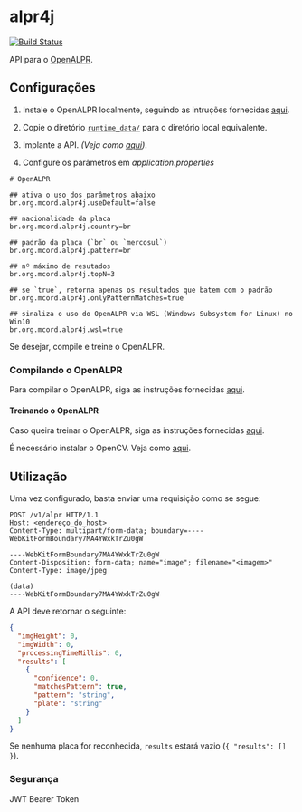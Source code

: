 # alpr4j

[![Build Status](https://travis-ci.org/mauriciocordeiro/alpr4j.svg?branch=master)](https://travis-ci.org/mauriciocordeiro/alpr4j)

API para o [OpenALPR](https://github.com/openalpr/openalpr).

## Configurações

1. Instale o OpenALPR localmente, seguindo as intruções fornecidas [aqui](https://github.com/openalpr/openalpr#binaries).

2. Copie o diretório [`runtime_data/`](https://github.com/openalpr/openalpr/tree/master/runtime_data) para o diretório local equivalente.

3. Implante a API. _(Veja como [aqui](https://spring.io/blog/2014/03/07/deploying-spring-boot-applications))_.

4. Configure os parâmetros em _application.properties_

```
# OpenALPR

## ativa o uso dos parâmetros abaixo
br.org.mcord.alpr4j.useDefault=false

## nacionalidade da placa
br.org.mcord.alpr4j.country=br

## padrão da placa (`br` ou `mercosul`)
br.org.mcord.alpr4j.pattern=br 

## nº máximo de resutados
br.org.mcord.alpr4j.topN=3

## se `true`, retorna apenas os resultados que batem com o padrão
br.org.mcord.alpr4j.onlyPatternMatches=true

## sinaliza o uso do OpenALPR via WSL (Windows Subsystem for Linux) no Win10
br.org.mcord.alpr4j.wsl=true 
```

Se desejar, compile e treine o OpenALPR.

### Compilando o OpenALPR

Para compilar o OpenALPR, siga as instruções fornecidas [aqui](https://github.com/openalpr/openalpr/wiki).

#### Treinando o OpenALPR

Caso queira treinar o OpenALPR, siga as instruções fornecidas [aqui](http://doc.openalpr.com/opensource.html#training-the-detector). 

É necessário instalar o OpenCV. Veja como [aqui](https://www.pyimagesearch.com/2016/10/24/ubuntu-16-04-how-to-install-opencv/).

## Utilização

Uma vez configurado, basta enviar uma requisição como se segue:

```HTTP
POST /v1/alpr HTTP/1.1
Host: <endereço_do_host>
Content-Type: multipart/form-data; boundary=----WebKitFormBoundary7MA4YWxkTrZu0gW

----WebKitFormBoundary7MA4YWxkTrZu0gW
Content-Disposition: form-data; name="image"; filename="<imagem>"
Content-Type: image/jpeg

(data)
----WebKitFormBoundary7MA4YWxkTrZu0gW
```

A API deve retornar o seguinte:

```JSON
{
  "imgHeight": 0,
  "imgWidth": 0,
  "processingTimeMillis": 0,
  "results": [
    {
      "confidence": 0,
      "matchesPattern": true,
      "pattern": "string",
      "plate": "string"
    }
  ]
}
```

Se nenhuma placa for reconhecida, `results` estará vazio (`{ "results": [] }`).

### Segurança

JWT Bearer Token
